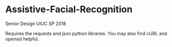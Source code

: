 # Assistive-Facial-Recognition
Senior Design UIUC SP 2018

Requires the requests and json python libraries. You may also find cURL and openssl helpful.
